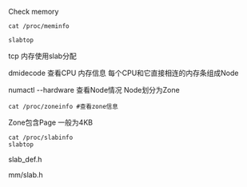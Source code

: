 












Check memory

```shell
cat /proc/meminfo 

slabtop
```







tcp 内存使用slab分配

dmidecode 查看CPU 内存信息
每个CPU和它直接相连的内存条组成Node

numactl --hardware
查看Node情况
Node划分为Zone

```shell
cat /proc/zoneinfo #查看zone信息
```

Zone包含Page 一般为4KB


```shell
cat /proc/slabinfo
slabtop
```

slab_def.h

mm/slab.h

